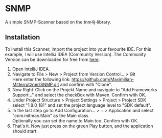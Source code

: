 # SNMP
A simple SNMP-Scanner based on the tnm4j-library.

## Installation
To install this Scanner, import the project into your favourite IDE.
For this example, I will use IntelliJ IDEA (Community Version). The Community Version can be downloaded for free from [here](https://www.jetbrains.com/idea/download).
1. Open IntelliJ IDEA.
2. Navigate to File > New > Project from Version Control... > Git  
Here enter the following link: https://github.com/Maximilian-Mitterrutzner/SNMP.git and confirm with "Clone".
3. Now Right-Click on the Projekt Name and navigate to "Add Frameworks Support..." and select the checkBox with Maven. Confirm with OK.
4. Under Project Structure > Project Settings > Project > Project SDK select "1.8.0_181" and set the project language level to "SDK default".
5. In the last step go to Add Configuration... > + > Application and select "com.mitmax.Main" as the Main class.  
Optionally you can set the name to Main too. Confirm with OK.
6. That's it. Now just press on the green Play button, and the application should start.